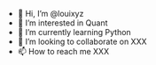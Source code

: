 - 👋 Hi, I’m @louixyz
- 👀 I’m interested in Quant
- 🌱 I’m currently learning Python
- 💞️ I’m looking to collaborate on XXX
- 📫 How to reach me XXX

<!---
louixyz/louixyz is a ✨ special ✨ repository because its `README.md` (this file) appears on your GitHub profile.
You can click the Preview link to take a look at your changes.
--->
